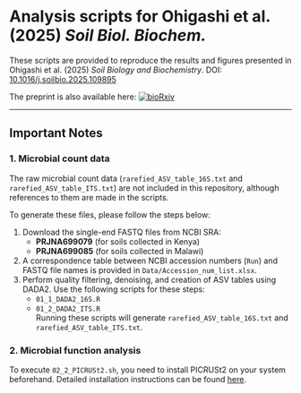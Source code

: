 # Analysis scripts for Ohigashi et al. (2025) _Soil Biol. Biochem._
These scripts are provided to reproduce the results and figures presented in Ohigashi et al. (2025) _Soil Biology and Biochemistry_. DOI: [10.1016/j.soilbio.2025.109895](https://doi.org/10.1016/j.soilbio.2025.109895)

The preprint is also available here: [![bioRxiv](https://img.shields.io/badge/Preprint-bioRxiv-red.svg)](https://doi.org/10.1101/2025.02.17.638669)

---

## Important Notes
### 1. Microbial count data
The raw microbial count data (`rarefied_ASV_table_16S.txt` and `rarefied_ASV_table_ITS.txt`) are not included in this repository, although references to them are made in the scripts.  

To generate these files, please follow the steps below:

1. Download the single-end FASTQ files from NCBI SRA:  
   - **PRJNA699079** (for soils collected in Kenya)  
   - **PRJNA699085** (for soils collected in Malawi)  
2. A correspondence table between NCBI accession numbers (`Run`) and FASTQ file names is provided in `Data/Accession_num_list.xlsx`.  
3. Perform quality filtering, denoising, and creation of ASV tables using DADA2. Use the following scripts for these steps:  
   - `01_1_DADA2_16S.R`  
   - `01_2_DADA2_ITS.R`  
   Running these scripts will generate `rarefied_ASV_table_16S.txt` and `rarefied_ASV_table_ITS.txt`.

### 2. Microbial function analysis
To execute `02_2_PICRUSt2.sh`, you need to install PICRUSt2 on your system beforehand. Detailed installation instructions can be found [here](https://github.com/picrust/picrust2).

